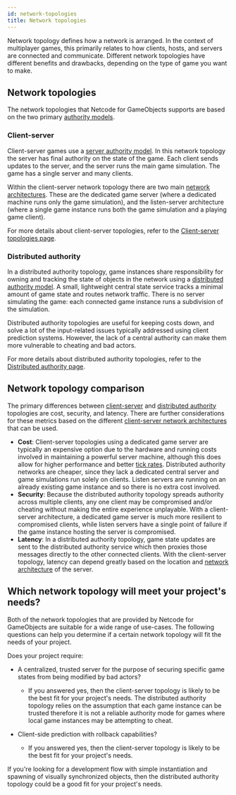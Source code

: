 ```yaml
---
id: network-topologies
title: Network topologies
---
```


Network topology defines how a network is arranged. In the context of multiplayer games, this primarily relates to how clients, hosts, and servers are connected and communicate. Different network topologies have different benefits and drawbacks, depending on the type of game you want to make.

## Network topologies

The network topologies that Netcode for GameObjects supports are based on the two primary [authority models](authority.md).

### Client-server

Client-server games use a [server authority model](authority.md#server-authority). In this network topology the server has final authority on the state of the game. Each client sends updates to the server, and the server runs the main game simulation. The game has a single server and many clients.

Within the client-server network topology there are two main [network architectures](./client-server.md#client-server-network-architectures). These are the dedicated game server (where a dedicated machine runs only the game simulation), and the listen-server architecture (where a single game instance runs both the game simulation and a playing game client).

For more details about client-server topologies, refer to the [Client-server topologies page](client-server.md).

### Distributed authority

In a distributed authority topology, game instances share responsibility for owning and tracking the state of objects in the network using a [distributed authority model](authority.md#distributed-authority). A small, lightweight central state service tracks a minimal amount of game state and routes network traffic. There is no server simulating the game: each connected game instance runs a subdivision of the simulation.

Distributed authority topologies are useful for keeping costs down, and solve a lot of the input-related issues typically addressed using client prediction systems. However, the lack of a central authority can make them more vulnerable to cheating and bad actors.

For more details about distributed authority topologies, refer to the [Distributed authority page](distributed-authority.md).

## Network topology comparison

The primary differences between [client-server](client-server.md) and [distributed authority](distributed-authority.md) topologies are cost, security, and latency. There are further considerations for these metrics based on the different [client-server network architectures](./client-server.md#client-server-network-architectures) that can be used.

* **Cost**: Client-server topologies using a dedicated game server are typically an expensive option due to the hardware and running costs involved in maintaining a powerful server machine, although this does allow for higher performance and better [tick rates](../learn/ticks-and-update-rates.md). Distributed authority networks are cheaper, since they lack a dedicated central server and game simulations run solely on clients. Listen servers are running on an already existing game instance and so there is no extra cost involved.
* **Security**: Because the distributed authority topology spreads authority across multiple clients, any one client may be compromised and/or cheating without making the entire experience unplayable. With a client-server architecture, a dedicated game server is much more resilient to compromised clients, while listen servers have a single point of failure if the game instance hosting the server is compromised.
* **Latency**:  In a distributed authority topology, game state updates are sent to the distributed authority service which then proxies those messages directly to the other connected clients. With the client-server topology, latency can depend greatly based on the location and [network architecture](./client-server.md#client-server-network-architectures) of the server.

## Which network topology will meet your project's needs?

Both of the network topologies that are provided by Netcode for GameObjects are suitable for a wide range of use-cases. The following questions can help you determine if a certain network topology will fit the needs of your project.

Does your project require:

* A centralized, trusted server for the purpose of securing specific game states from being modified by bad actors?
  * If you answered yes, then the client-server topology is likely to be the best fit for your project's needs. The distributed authority topology relies on the assumption that each game instance can be trusted therefore it is not a reliable authority mode for games where local game instances may be attempting to cheat.

* Client-side prediction with rollback capabilities?
  * If you answered yes, then the client-server topology is likely to be the best fit for your project's needs.

If you're looking for a development flow with simple instantiation and spawning of visually synchronized objects, then the distributed authority topology could be a good fit for your project's needs.
